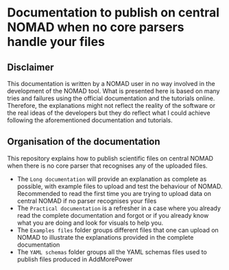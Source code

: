 # Documentation to publish on central NOMAD when no core parsers handle your files

## Disclaimer
This documentation is written by a NOMAD user in no way involved in the development of the NOMAD tool.
What is presented here is based on many tries and failures using the official documentation and the tutorials online.
Therefore, the explanations might not reflect the reality of the software or the real ideas of the developers but they do reflect what I could achieve following the aforementioned documentation and tutorials.

## Organisation of the documentation
This repository explains how to publish scientific files on central NOMAD when there is no core parser that recognises any of the uploaded files.
- The `Long documentation` will provide an explanation as complete as possible, with example files to upload and test the behaviour of NOMAD. Recommended to read the first time you are trying to upload data on central NOMAD if no parser recognises your files
- The `Practical documentation` is a refresher in a case where you already read the complete documentation and forgot or if you already know what you are doing and look for visuals to help you.
- The `Examples files` folder groups different files that one can upload on NOMAD to illustrate the explanations provided in the complete documentation
- The `YAML schemas` folder groups all the YAML schemas files used to publish files produced in AddMorePower